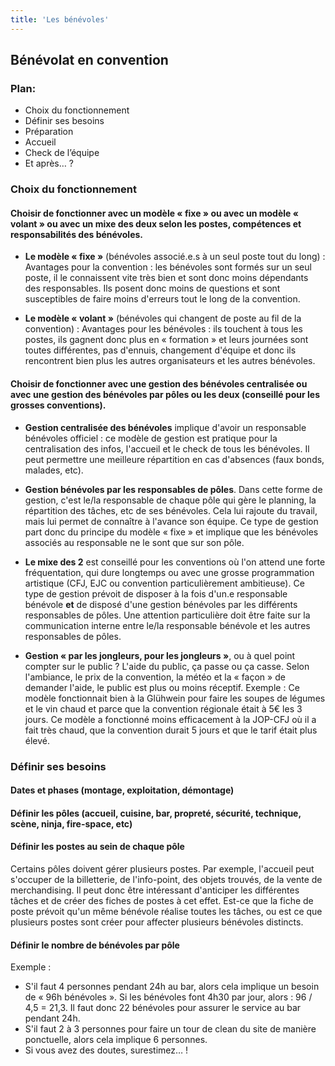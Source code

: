 ```yaml
---
title: 'Les bénévoles'
---
```


## Bénévolat en convention

### Plan:  
- Choix du fonctionnement  
- Définir ses besoins  
- Préparation  
- Accueil  
- Check de l’équipe  
- Et après… ?

### Choix du fonctionnement  

#### Choisir de fonctionner avec un modèle « fixe » ou avec un modèle « volant » ou avec un mixe des deux selon les postes, compétences et responsabilités des bénévoles.

- **Le modèle « fixe »** (bénévoles associé.e.s à un seul poste tout du long) : 
Avantages pour la convention : les bénévoles sont formés sur un seul poste, il le connaissent vite très bien et sont donc moins dépendants des responsables. Ils posent donc moins de questions et sont susceptibles de faire moins d'erreurs tout le long de la convention.

- **Le modèle « volant »** (bénévoles qui changent de poste au fil de la convention) :
Avantages pour les bénévoles : ils touchent à tous les postes, ils gagnent donc plus en « formation » et leurs journées sont toutes différentes, pas d'ennuis, changement d'équipe et donc ils rencontrent bien plus les autres organisateurs et les autres bénévoles.

#### Choisir de fonctionner avec une gestion des bénévoles centralisée ou avec une gestion des bénévoles par pôles ou les deux (conseillé pour les grosses conventions).

- **Gestion centralisée des bénévoles** implique d'avoir un responsable bénévoles officiel : ce modèle de gestion est pratique pour la centralisation des infos, l'accueil et le check de tous les bénévoles. Il peut permettre une meilleure répartition en cas d'absences (faux bonds, malades, etc).

- **Gestion bénévoles par les responsables de pôles**. Dans cette forme de gestion, c'est le/la responsable de chaque pôle qui gère le planning, la répartition des tâches, etc de ses bénévoles. Cela lui rajoute du travail, mais lui permet de connaître à l'avance son équipe. Ce type de gestion part donc du principe du modèle « fixe » et implique que les bénévoles associés au responsable ne le sont que sur son pôle.

- **Le mixe des 2** est conseillé pour les conventions où l'on attend une forte fréquentation, qui dure longtemps ou avec une grosse programmation artistique (CFJ, EJC ou convention particulièrement ambitieuse). Ce type de gestion prévoit de disposer à la fois d'un.e responsable bénévole **et** de disposé d'une gestion bénévoles par les différents responsables de pôles. Une attention particulière doit être faite sur la communication interne entre le/la responsable bénévole et les autres responsables de pôles.

- **Gestion « par les jongleurs, pour les jongleurs »**, ou à quel point compter sur le public ?
L'aide du public, ça passe ou ça casse. Selon l'ambiance, le prix de la convention, la météo et la « façon » de demander l'aide, le public est plus ou moins réceptif. Exemple : Ce modèle fonctionnait bien à la Glühwein pour faire les soupes de légumes et le vin chaud et parce que la convention régionale était à 5€ les 3 jours. Ce modèle a fonctionné moins efficacement à la JOP-CFJ où il a fait très chaud, que la convention durait 5 jours et que le tarif était plus élevé.

### Définir ses besoins

#### Dates et phases (montage, exploitation, démontage)

#### Définir les pôles (accueil, cuisine, bar, propreté, sécurité, technique, scène, ninja, fire-space, etc)

#### Définir les postes au sein de chaque pôle
Certains pôles doivent gérer plusieurs postes. Par exemple, l'accueil peut s'occuper de la billetterie, de l'info-point, des objets trouvés, de la vente de merchandising. Il peut donc être intéressant d'anticiper les différentes tâches et de créer des fiches de postes à cet effet. Est-ce que la fiche de poste prévoit qu'un même bénévole réalise toutes les tâches, ou est ce que plusieurs postes sont créer pour affecter plusieurs bénévoles distincts.   

#### Définir le nombre de bénévoles par pôle
Exemple : 
- S'il faut 4 personnes pendant 24h au bar, alors cela implique un besoin de « 96h bénévoles ». Si les bénévoles font 4h30 par jour, alors : 96 / 4,5 = 21,3. Il faut donc 22 bénévoles pour assurer le service au bar pendant 24h.
- S'il faut 2 à 3 personnes pour faire un tour de clean du site de manière ponctuelle, alors cela implique 6 personnes.
- Si vous avez des doutes, surestimez… !

